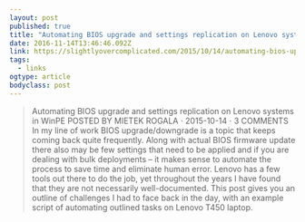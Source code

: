 ```yaml
---
layout: post 
published: true 
title: "Automating BIOS upgrade and settings replication on Lenovo systems in WinPE | Slightly Overcomplicated" 
date: 2016-11-14T13:46:46.092Z 
link: https://slightlyovercomplicated.com/2015/10/14/automating-bios-upgrade-and-settings-replication-on-lenovo-systems-in-winpe/ 
tags:
  - links
ogtype: article 
bodyclass: post 
---
```


> Automating BIOS upgrade and settings replication on Lenovo systems in WinPE
POSTED BY MIETEK ROGALA ⋅ 2015-10-14	⋅ 3 COMMENTS
In my line of work BIOS upgrade/downgrade is a topic that keeps coming back quite frequently. Along with actual BIOS firmware update there also may be few settings that need to be applied and if you are dealing with bulk deployments – it makes sense to automate the process to save time and eliminate human error. Lenovo has a few tools out there to do the job, yet throughout the years I have found that they are not necessarily well-documented. This post gives you an outline of challenges I had to face back in the day, with an example script of automating outlined tasks on Lenovo T450 laptop.